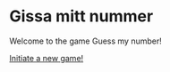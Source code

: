 Gissa mitt nummer
======================

Welcome to the game Guess my number!

<!-- (guess/init) as in route guess/init in file: -->
<!-- C:\cygwin64\home\katja\dbwebb-kurser\oophp\me\redovisa\router\100_guess.php -->
<!-- and ->url:http://localhost:8080/oophp/me/redovisa/htdocs/guess/init -->
[Initiate a new game!](guess/init)
